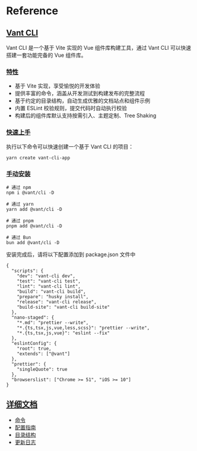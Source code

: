 # Reference

## [Vant CLI](https://github.com/youzan/vant/blob/HEAD/packages/vant-cli/README.zh-CN.md#vant-cli)

Vant CLI 是一个基于 Vite 实现的 Vue 组件库构建工具，通过 Vant CLI 可以快速搭建一套功能完备的 Vue 组件库。

### [特性](https://github.com/youzan/vant/blob/HEAD/packages/vant-cli/README.zh-CN.md#%E7%89%B9%E6%80%A7)

- 基于 Vite 实现，享受愉悦的开发体验
- 提供丰富的命令，涵盖从开发测试到构建发布的完整流程
- 基于约定的目录结构，自动生成优雅的文档站点和组件示例
- 内置 ESLint 校验规则，提交代码时自动执行校验
- 构建后的组件库默认支持按需引入、主题定制、Tree Shaking

### [快速上手](https://github.com/youzan/vant/blob/HEAD/packages/vant-cli/README.zh-CN.md#%E5%BF%AB%E9%80%9F%E4%B8%8A%E6%89%8B)

执行以下命令可以快速创建一个基于 Vant CLI 的项目：

```source-shell
yarn create vant-cli-app
```

### [手动安装](https://github.com/youzan/vant/blob/HEAD/packages/vant-cli/README.zh-CN.md#%E6%89%8B%E5%8A%A8%E5%AE%89%E8%A3%85)

```source-shell
# 通过 npm
npm i @vant/cli -D

# 通过 yarn
yarn add @vant/cli -D

# 通过 pnpm
pnpm add @vant/cli -D

# 通过 Bun
bun add @vant/cli -D
```

安装完成后，请将以下配置添加到 package.json 文件中

```source-json
{
  "scripts": {
    "dev": "vant-cli dev",
    "test": "vant-cli test",
    "lint": "vant-cli lint",
    "build": "vant-cli build",
    "prepare": "husky install",
    "release": "vant-cli release",
    "build-site": "vant-cli build-site"
  },
  "nano-staged": {
    "*.md": "prettier --write",
    "*.{ts,tsx,js,vue,less,scss}": "prettier --write",
    "*.{ts,tsx,js,vue}": "eslint --fix"
  },
  "eslintConfig": {
    "root": true,
    "extends": ["@vant"]
  },
  "prettier": {
    "singleQuote": true
  },
  "browserslist": ["Chrome >= 51", "iOS >= 10"]
}
```

## [详细文档](https://github.com/youzan/vant/blob/HEAD/packages/vant-cli/README.zh-CN.md#%E8%AF%A6%E7%BB%86%E6%96%87%E6%A1%A3)

- [命令](https://github.com/vant-ui/vant/tree/main/packages/vant-cli/docs/commands.zh-CN.md)
- [配置指南](https://github.com/vant-ui/vant/tree/main/packages/vant-cli/docs/config.zh-CN.md)
- [目录结构](https://github.com/vant-ui/vant/tree/main/packages/vant-cli/docs/directory.zh-CN.md)
- [更新日志](https://github.com/vant-ui/vant/tree/main/packages/vant-cli/changelog.md)
